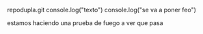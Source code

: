 repodupla.git 
console.log("texto")
console.log("se va a poner feo")







estamos 
haciendo
una 
prueba de fuego
a ver que pasa